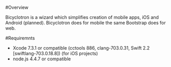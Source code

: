#Overview

Bicyclotron is a wizard which simplifies creation of mobile apps, iOS and Android (planned). 
Bicyclotron does for mobile the same Bootstrap does for web.

#Requiremnts
- Xcode 7.3.1 or compatible (cctools 886, clang-703.0.31, Swift 2.2 [swiftlang-703.0.18.8]) (for iOS projects)
- node.js 4.4.7 or compatible
